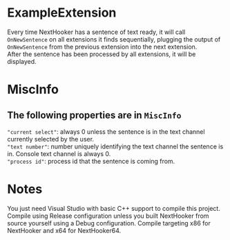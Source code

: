 # ExampleExtension

Every time NextHooker has a sentence of text ready,
it will call ```OnNewSentence``` on all extensions it finds sequentially,
plugging the output of ```OnNewSentence``` from the previous extension into the next extension.<br>
After the sentence has been processed by all extensions, it will be displayed.

# MiscInfo

## The following properties are in ```MiscInfo```
```"current select"```: always 0 unless the sentence is in the text channel currently selected by the user.<br>
```"text number"```: number uniquely identifying the text channel the sentence is in. Console text channel is always 0.<br>
```"process id"```: process id that the sentence is coming from.<br>

# Notes

You just need Visual Studio with basic C++ support to compile this project.<br>
Compile using Release configuration unless you built NextHooker from source yourself using a Debug configuration. Compile targeting x86 for NextHooker and x64 for NextHooker64.
